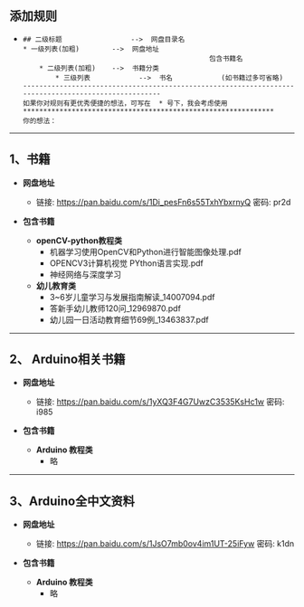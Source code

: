 ## 添加规则

* ```
  ## 二级标题                 -->  网盘目录名
  * 一级列表(加粗)        -->  网盘地址
  								                包含书籍名
      * 二级列表(加粗)    -->  书籍分类  
          * 三级列表            -->  书名            (如书籍过多可省略)
  -----------------------------------------------------------------------------------------------------
  如果你对规则有更优秀便捷的想法，可写在  * 号下，我会考虑使用
  **************************************************************
  你的想法：
  
  ```



---

## 1、书籍

* **网盘地址**
  * 链接: https://pan.baidu.com/s/1Di_pesFn6s55TxhYbxrnyQ  密码: pr2d

* **包含书籍**
  * **openCV-python教程类**
    * 机器学习使用OpenCV和Python进行智能图像处理.pdf
    * OPENCV3计算机视觉 PYthon语言实现.pdf
    * 神经网络与深度学习
  * **幼儿教育类**
    * 3~6岁儿童学习与发展指南解读_14007094.pdf
    * 答新手幼儿教师120问_12969870.pdf
    * 幼儿园一日活动教育细节69例_13463837.pdf

---

## 2、 Arduino相关书籍

* **网盘地址**
  * 链接: https://pan.baidu.com/s/1yXQ3F4G7UwzC3535KsHc1w  密码: i985

* **包含书籍**
  * **Arduino 教程类**
    * 略

---

## 3、Arduino全中文资料

* **网盘地址**
  * 链接: https://pan.baidu.com/s/1JsO7mb0ov4im1UT-25iFyw  密码: k1dn

* **包含书籍**
  * **Arduino 教程类**
    * 略


